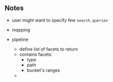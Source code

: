## Notes
- user might want to specify few `search_queries`


- mapping
- pipeline
    - define list of facets to return
    - contains facets:
        - type
        - path
        - bucket's ranges
    - 